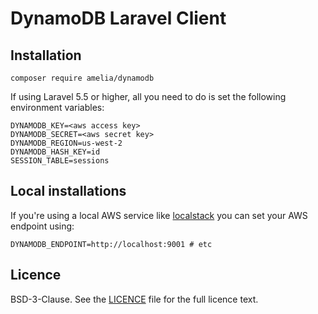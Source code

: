 # DynamoDB Laravel Client

## Installation

```
composer require amelia/dynamodb
```

If using Laravel 5.5 or higher, all you need to do is set the following environment variables:

```
DYNAMODB_KEY=<aws access key>
DYNAMODB_SECRET=<aws secret key>
DYNAMODB_REGION=us-west-2
DYNAMODB_HASH_KEY=id
SESSION_TABLE=sessions
```

## Local installations

If you're using a local AWS service like [localstack](https://github.com/localstack/localstack) you can set your AWS endpoint using:

```
DYNAMODB_ENDPOINT=http://localhost:9001 # etc
```

## Licence

BSD-3-Clause. See the [LICENCE](/LICENCE) file for the full licence text.
